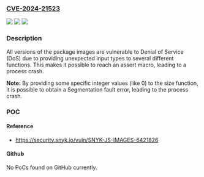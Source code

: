 ### [CVE-2024-21523](https://cve.mitre.org/cgi-bin/cvename.cgi?name=CVE-2024-21523)
![](https://img.shields.io/static/v1?label=Product&message=images&color=blue)
![](https://img.shields.io/static/v1?label=Version&message=0%3C%20*%20&color=brighgreen)
![](https://img.shields.io/static/v1?label=Vulnerability&message=Denial%20of%20Service%20(DoS)&color=brighgreen)

### Description

All versions of the package images are vulnerable to Denial of Service (DoS) due to providing unexpected input types to several different functions. This makes it possible to reach an assert macro, leading to a process crash.**Note:**By providing some specific integer values (like 0) to the size function, it is possible to obtain a Segmentation fault error, leading to the process crash.

### POC

#### Reference
- https://security.snyk.io/vuln/SNYK-JS-IMAGES-6421826

#### Github
No PoCs found on GitHub currently.

